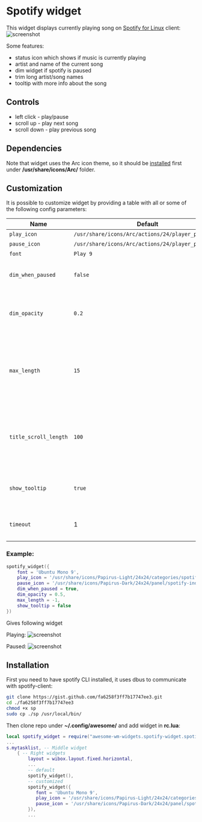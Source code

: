 # Spotify widget

This widget displays currently playing song on [Spotify for Linux](https://www.spotify.com/download/linux/) client: ![screenshot](./spo-wid-1.png)

Some features:

 - status icon which shows if music is currently playing
 - artist and name of the current song
 - dim widget if spotify is paused
 - trim long artist/song names
 - tooltip with more info about the song

## Controls

 - left click - play/pause
 - scroll up - play next song
 - scroll down - play previous song

## Dependencies

Note that widget uses the Arc icon theme, so it should be [installed](https://github.com/horst3180/arc-icon-theme#installation) first under **/usr/share/icons/Arc/** folder.

## Customization

It is possible to customize widget by providing a table with all or some of the following config parameters:

| Name | Default | Description |
|---|---|---|
| `play_icon` | `/usr/share/icons/Arc/actions/24/player_play.png` | Play icon |
| `pause_icon` | `/usr/share/icons/Arc/actions/24/player_pause.png` | Pause icon |
| `font` | `Play 9`| Font |
| `dim_when_paused` | `false` | Decrease the widget opacity if spotify is paused |
| `dim_opacity` | `0.2` | Widget's opacity when dimmed, `dim_when_paused` should be set to `true` |
| `max_length` | `15` | Maximum length of the artist and title name labels before ellipsizing. -1 prevents ellipsizing entirely. |
| `title_scroll_length` | `100` | Maximum length of title name before it begins scrolling. -1 prevents scrolling entirely. |
| `show_tooltip` | `true` | Show tooltip on hover with information about the playing song |
| `timeout` | 1 | How often in seconds the widget refreshes |


### Example:

```lua
spotify_widget({
    font = 'Ubuntu Mono 9',
    play_icon = '/usr/share/icons/Papirus-Light/24x24/categories/spotify.svg',
    pause_icon = '/usr/share/icons/Papirus-Dark/24x24/panel/spotify-indicator.svg',
    dim_when_paused = true,
    dim_opacity = 0.5,
    max_length = -1,
    show_tooltip = false
})
```

Gives following widget

Playing:
![screenshot](./spotify-widget-custom-playing.png)

Paused:
![screenshot](./spotify-widget-custom-paused.png)

## Installation

First you need to have spotify CLI installed, it uses dbus to communicate with spotify-client:

```bash 
git clone https://gist.github.com/fa6258f3ff7b17747ee3.git
cd ./fa6258f3ff7b17747ee3 
chmod +x sp
sudo cp ./sp /usr/local/bin/
```

Then clone repo under **~/.config/awesome/** and add widget in **rc.lua**:

```lua
local spotify_widget = require("awesome-wm-widgets.spotify-widget.spotify")
...
s.mytasklist, -- Middle widget
	{ -- Right widgets
    	layout = wibox.layout.fixed.horizontal,
		...
        -- default        
        spotify_widget(),
        -- customized
        spotify_widget({
           font = 'Ubuntu Mono 9',
           play_icon = '/usr/share/icons/Papirus-Light/24x24/categories/spotify.svg',
           pause_icon = '/usr/share/icons/Papirus-Dark/24x24/panel/spotify-indicator.svg'
        }),
		...      
```

